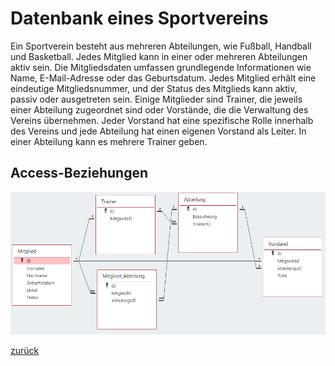 <link rel="stylesheet" href="https://hi2272.github.io/StyleMD.css">

# Datenbank eines Sportvereins

Ein Sportverein besteht aus mehreren Abteilungen, wie Fußball, Handball und Basketball. Jedes Mitglied kann in einer oder mehreren Abteilungen aktiv sein. Die Mitgliedsdaten umfassen grundlegende Informationen wie Name, E-Mail-Adresse oder das Geburtsdatum. Jedes Mitglied erhält eine eindeutige Mitgliedsnummer, und der Status des Mitglieds kann aktiv, passiv oder ausgetreten sein.
Einige Mitglieder sind Trainer, die jeweils einer Abteilung zugeordnet sind oder Vorstände, die die Verwaltung des Vereins übernehmen. Jeder Vorstand hat eine spezifische Rolle innerhalb des Vereins und jede Abteilung hat einen eigenen Vorstand als Leiter. In einer Abteilung kann es mehrere Trainer geben.

## Access-Beziehungen
![alt text](2024-10-14_18-20.png)  
  

[zurück](../../index.html)


